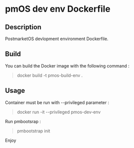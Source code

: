 # pmOS dev env Dockerfile

## Description
PostmarketOS devlopment environment Dockerfile.

## Build

You can build the Docker image with the following command :
> docker build -t pmos-build-env .
		
## Usage
Container must be run with --privileged parameter : 
> docker run -it --privileged pmos-dev-env

Run pmbootsrap :
> pmbootstrap init

Enjoy
